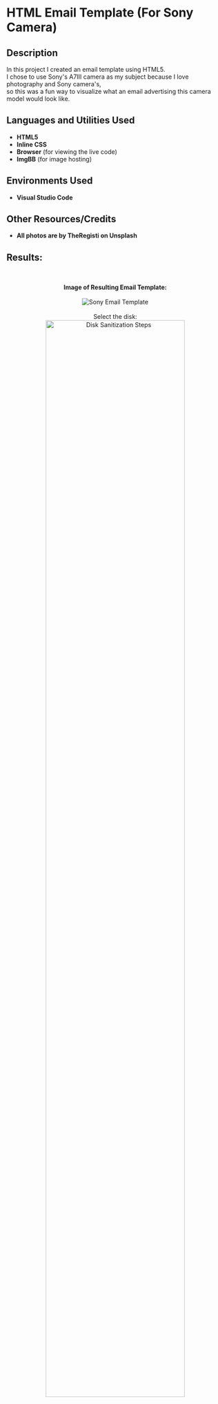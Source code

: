 <h1>HTML Email Template (For Sony Camera)</h1>
<h2>Description</h2>
In this project I created an email template using HTML5. <br>
I chose to use Sony's A7III camera as my subject because I love photography and Sony camera's, <br>
so this was a fun way to visualize what an email advertising this camera model would look like.
<br />

<h2>Languages and Utilities Used</h2>

- <b>HTML5</b> 
- <b>Inline CSS</b>
- <b>Browser</b> (for viewing the live code)
- <b>ImgBB</b> (for image hosting)

<h2>Environments Used </h2>

- <b>Visual Studio Code</b>

<h2> Other Resources/Credits </h2> </h2>

- <b>All photos are by TheRegisti on Unsplash</b>

<h2>Results:</h2>
<br>
<p align="center">
<b>Image of Resulting Email Template:</b> <br>
<br>
<img src="https://i.ibb.co/LgDDqTS/Sony-Email-Project.png" alt="Sony Email Template" align="center"/>
<br />
<br />
Select the disk:  <br/>
<img src="https://i.imgur.com/tcTyMUE.png" height="80%" width="80%" alt="Disk Sanitization Steps"/>
<br />
<br />
